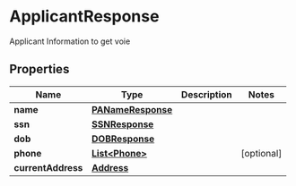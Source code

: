 

# ApplicantResponse

Applicant Information to get voie
## Properties

Name | Type | Description | Notes
------------ | ------------- | ------------- | -------------
**name** | [**PANameResponse**](PANameResponse.md) |  | 
**ssn** | [**SSNResponse**](SSNResponse.md) |  | 
**dob** | [**DOBResponse**](DOBResponse.md) |  | 
**phone** | [**List&lt;Phone&gt;**](Phone.md) |  |  [optional]
**currentAddress** | [**Address**](Address.md) |  | 



